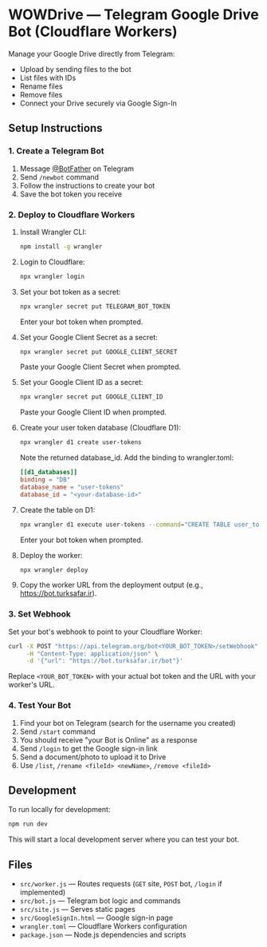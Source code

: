 # WOWDrive — Telegram Google Drive Bot (Cloudflare Workers)

Manage your Google Drive directly from Telegram:

- Upload by sending files to the bot
- List files with IDs
- Rename files
- Remove files
- Connect your Drive securely via Google Sign-In

## Setup Instructions

### 1. Create a Telegram Bot

1. Message [@BotFather](https://t.me/botfather) on Telegram
2. Send `/newbot` command
3. Follow the instructions to create your bot
4. Save the bot token you receive

### 2. Deploy to Cloudflare Workers

1. Install Wrangler CLI:
   ```bash
   npm install -g wrangler
   ```

2. Login to Cloudflare:
   ```bash
   npx wrangler login
   ```

3. Set your bot token as a secret:
   ```bash
   npx wrangler secret put TELEGRAM_BOT_TOKEN
   ```
   Enter your bot token when prompted.

4. Set your Google Client Secret as a secret:
   ```bash
   npx wrangler secret put GOOGLE_CLIENT_SECRET
   ```
   Paste your Google Client Secret when prompted.

5. Set your Google Client ID as a secret:
   ```bash
   npx wrangler secret put GOOGLE_CLIENT_ID 
   ```
   Paste your Google Client ID when prompted.

6. Create your user token database (Cloudflare D1):
   ```bash
   npx wrangler d1 create user-tokens 
   ```
   Note the returned database_id. Add the binding to wrangler.toml:

   ```toml
   [[d1_databases]]
   binding = "DB"
   database_name = "user-tokens"
   database_id = "<your-database-id>"
   ```

7. Create the table on D1:
   ```bash
   npx wrangler d1 execute user-tokens --command="CREATE TABLE user_tokens (user_id TEXT PRIMARY KEY, refresh_token TEXT NOT NULL);"
   ```
   Enter your bot token when prompted.

8. Deploy the worker:
   ```bash
   npx wrangler deploy
   ```

9. Copy the worker URL from the deployment output (e.g., https://bot.turksafar.ir).

### 3. Set Webhook

Set your bot's webhook to point to your Cloudflare Worker:

```bash
curl -X POST "https://api.telegram.org/bot<YOUR_BOT_TOKEN>/setWebhook" \
     -H "Content-Type: application/json" \
     -d '{"url": "https://bot.turksafar.ir/bot"}'
```

Replace `<YOUR_BOT_TOKEN>` with your actual bot token and the URL with your worker's URL.

### 4. Test Your Bot

1. Find your bot on Telegram (search for the username you created)
2. Send `/start` command
3. You should receive "your Bot is Online" as a response
4. Send `/login` to get the Google sign-in link
5. Send a document/photo to upload it to Drive
6. Use `/list`, `/rename <fileId> <newName>`, `/remove <fileId>`

## Development

To run locally for development:

```bash
npm run dev
```

This will start a local development server where you can test your bot.

## Files

- `src/worker.js` — Routes requests (`GET` site, `POST` bot, `/login` if implemented)
- `src/bot.js` — Telegram bot logic and commands
- `src/site.js` — Serves static pages
- `src/GoogleSignIn.html` — Google sign-in page
- `wrangler.toml` — Cloudflare Workers configuration
- `package.json` — Node.js dependencies and scripts
